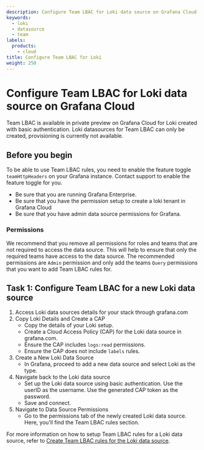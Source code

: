 ```yaml
---
description: Configure Team LBAC for Loki data source on Grafana Cloud
keywords:
  - loki
  - datasource
  - team
labels:
  products:
    - cloud
title: Configure Team LBAC for Loki
weight: 250
---
```


# Configure Team LBAC for Loki data source on Grafana Cloud

Team LBAC is available in private preview on Grafana Cloud for Loki created with basic authentication. Loki datasources for Team LBAC can only be created, provisioning is currently not available.

## Before you begin

To be able to use Team LBAC rules, you need to enable the feature toggle `teamHttpHeaders` on your Grafana instance. Contact support to enable the feature toggle for you.

- Be sure that you are running Grafana Enterprise.
- Be sure that you have the permission setup to create a loki tenant in Grafana Cloud
- Be sure that you have admin data source permissions for Grafana.

### Permissions

We recommend that you remove all permissions for roles and teams that are not required to access the data source. This will help to ensure that only the required teams have access to the data source. The recommended permissions are `Admin` permission and only add the teams `Query` permissions that you want to add Team LBAC rules for.

## Task 1: Configure Team LBAC for a new Loki data source

1. Access Loki data sources details for your stack through grafana.com
1. Copy Loki Details and Create a CAP
   - Copy the details of your Loki setup.
   - Create a Cloud Access Policy (CAP) for the Loki data source in grafana.com.
   - Ensure the CAP includes `logs:read` permissions.
   - Ensure the CAP does not include `labels` rules.
1. Create a New Loki Data Source
   - In Grafana, proceed to add a new data source and select Loki as the type.
1. Navigate back to the Loki data source
   - Set up the Loki data source using basic authentication. Use the userID as the username. Use the generated CAP token as the password.
   - Save and connect.
1. Navigate to Data Source Permissions
   - Go to the permissions tab of the newly created Loki data source. Here, you'll find the Team LBAC rules section.

For more information on how to setup Team LBAC rules for a Loki data source, refer to [Create Team LBAC rules for the Loki data source](https://grafana.com/docs/grafana/<GRAFANA_VERSION>/administration/data-source-management/teamlbac/create-teamlbac-rules/).
